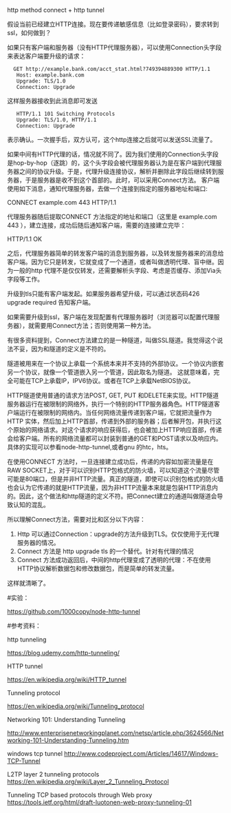 http method connect + http tunnel 

假设当前已经建立HTTP连接。现在要传递敏感信息（比如登录密码），要求转到ssl，如何做到？

如果只有客户端和服务器（没有HTTP代理服务器），可以使用Connection头字段来表达客户端要升级的请求：

      GET http://example.bank.com/acct_stat.html?749394889300 HTTP/1.1
       Host: example.bank.com
       Upgrade: TLS/1.0
       Connection: Upgrade

这样服务器接收到此消息即可发送

       HTTP/1.1 101 Switching Protocols
       Upgrade: TLS/1.0, HTTP/1.1
       Connection: Upgrade

表示确认。一次握手后，双方认可，这个http连接之后就可以发送SSL流量了。

如果中间有HTTP代理的话，情况就不同了。因为我们使用的Connection头字段是hop-by-hop（逐跳）的，这个头字段会被代理服务器认为是在客户端到代理服务器之间的协议升级。于是，代理升级连接协议，解析并删除此字段后继续转到服务器，于是服务器是收不到这个首部的。此时，可以采用Connect方法。   客户端使用如下消息，通知代理服务器，去做一个连接到指定的服务器地址和端口:

CONNECT example.com 443 HTTP/1.1

代理服务器随后提取CONNECT 方法指定的地址和端口（这里是 example.com 443 ），建立连接，成功后随后通知客户端，需要的连接建立完毕：

HTTP/1.1 OK 

之后，代理服务器简单的转发客户端的消息到服务器，以及转发服务器来的消息给客户端。因为它只是转发，它就变成了一个通道，或者叫做透明代理、盲中继。因为一般的http 代理不是仅仅转发，还需要解析头字段、考虑是否缓存、添加Via头字段等工作。

升级到tls只能有客户端发起。如果服务器希望升级，可以通过状态码426 upgrade required 告知客户端。

 如果需要升级到ssl，客户端在发现配置有代理服务器时（浏览器可以配置代理服务器），就需要用Connect方法；否则使用第一种方法。

有很多资料提到，Connect方法建立的是一种隧道，叫做SSL隧道。我觉得这个说法不妥，因为和隧道的定义是不符的。

隧道被用来在一个协议上承载一个系统本来并不支持的外部协议。一个协议内嵌套另一个协议，就像一个管道嵌入另一个管道，因此取名为隧道。 这就意味着，完全可能在TCP上承载IP，IPV6协议。或者在TCP上承载NetBIOS协议。

HTTP隧道使用普通的请求方法POST, GET, PUT 和DELETE来实现。HTTP隧道服务器运行在被限制的网络外，执行一个特别的HTTP服务器角色。HTTP隧道客户端运行在被限制的网络内。当任何网络流量传递到客户端，它就把流量作为HTTP
实体，然后加上HTTP首部，传递到外部的服务器；后者解开包，并执行这个原始的网络请求。对这个请求的响应获得后，也会被加上HTTP响应首部，传递会给客户端。所有的网络流量都可以封装到普通的GET和POST请求以及响应内。具体的实现可以参看node-http-tunnel,或者gnu 的htc，hts。

在使用CONNECT 方法时，一旦连接建立成功后，传递的内容如加密流量是在RAW SOCKET上，对于可以识别HTTP包格式的防火墙，可以知道这个流量尽管可能是80端口，但是并非HTTP流量。真正的隧道，即使可以识别包格式的防火墙也会认为它传递的就是HTTP流量，因为非HTTP流量本来就是包装HTTP消息内的。因此，这个做法和http隧道的定义不符。把Connect建立的通道叫做隧道会导致认知的混乱。

所以理解Connect方法，需要对比和区分以下内容：

1.  Http 可以通过Connection：upgrade的方法升级到TLS。仅仅使用于无代理服务器的情况。
2. Connect 方法是 http upgrade tls 的一个替代。针对有代理的情况
3.  Connect 方法成功返回后，中间的http代理变成了透明的代理：不在使用HTTP协议解析数据包和修改数据包，而是简单的转发流量。

这样就清晰了。

#实验：

https://github.com/1000copy/node-http-tunnel

#参考资料：

http tunneling

https://blog.udemy.com/http-tunneling/

HTTP tunnel

https://en.wikipedia.org/wiki/HTTP_tunnel

Tunneling protocol

https://en.wikipedia.org/wiki/Tunneling_protocol

Networking 101: Understanding Tunneling

http://www.enterprisenetworkingplanet.com/netsp/article.php/3624566/Networking-101-Understanding-Tunneling.htm

windows tcp tunnel
http://www.codeproject.com/Articles/14617/Windows-TCP-Tunnel


L2TP layer 2 tunneling protocols
https://en.wikipedia.org/wiki/Layer_2_Tunneling_Protocol

Tunneling TCP based protocols through Web proxy 
https://tools.ietf.org/html/draft-luotonen-web-proxy-tunneling-01